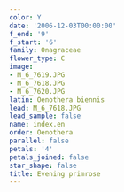 ```yaml
---
color: Y
date: '2006-12-03T00:00:00'
f_end: '9'
f_start: '6'
family: Onagraceae
flower_type: C
image:
- M_6_7619.JPG
- M_6_7618.JPG
- M_6_7620.JPG
latin: Oenothera biennis
lead: M_6_7618.JPG
lead_sample: false
name: index.en
order: Oenothera
parallel: false
petals: '4'
petals_joined: false
star_shape: false
title: Evening primrose
---
```


